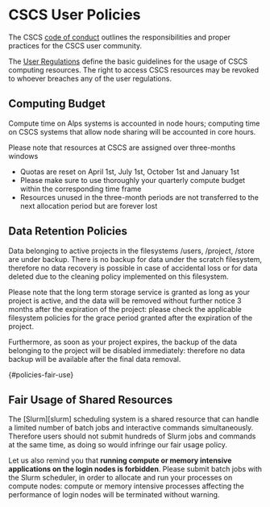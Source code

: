 # CSCS User Policies

The CSCS [code of conduct](code-of-conduct.md) outlines the responsibilities and proper practices for the CSCS user community.

The [User Regulations](regulations.md) define the basic guidelines for the usage of CSCS computing resources. The right to access CSCS resources may be revoked to whoever breaches any of the user regulations.

## Computing Budget

Compute time on Alps systems is accounted in node hours; computing time on CSCS systems that allow node sharing will be accounted in core hours.

Please note that resources at CSCS are assigned over three-months windows

* Quotas are reset on April 1st, July 1st, October 1st and January 1st
* Please make sure to use thoroughly your quarterly compute budget within the corresponding time frame
* Resources unused in the three-month periods are not transferred to the next allocation period but are forever lost

## Data Retention Policies

Data belonging to active projects in the filesystems /users, /project, /store are under backup. There is no backup for data under the scratch filesystem, therefore no data recovery is possible in case of accidental loss or for data deleted due to the cleaning policy implemented on this filesystem.

Please note that the long term storage service is granted as long as your project is active, and the data will be removed without further notice 3 months after the expiration of the project: please check the applicable filesystem policies for the grace period granted after the expiration of the project.

Furthermore, as soon as your project expires, the backup of the data belonging to the project will be disabled immediately: therefore no data backup will be available after the final data removal.

[](){#policies-fair-use}
## Fair Usage of Shared Resources

The [Slurm][slurm] scheduling system is a shared resource that can handle a limited number of batch jobs and interactive commands simultaneously. Therefore users should not submit hundreds of Slurm jobs and commands at the same time, as doing so would infringe our fair usage policy.

Let us also remind you that **running compute or memory intensive applications on the login nodes is forbidden**. Please submit batch jobs with the Slurm scheduler, in order to allocate and run your processes on compute nodes: compute or memory intensive processes affecting the performance of login nodes will be terminated without warning.
